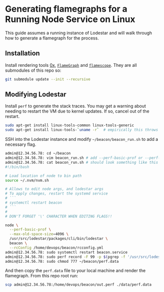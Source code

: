 # Generating flamegraphs for a Running Node Service on Linux

This guide assumes a running instance of Lodestar and will walk through how to generate a flamegraph for the process.

## Installation

Install rendering tools [0x](https://github.com/davidmarkclements/0x.git), [`FlameGraph`](https://github.com/brendangregg/FlameGraph) and [`flamescope`](https://github.com/Netflix/flamescope).  They are all submodules of this repo so:

```sh
git submodule update --init --recursive
```

## Modifying Lodestar

Install `perf` to generate the stack traces.  You may get a warning about needing to restart the VM due to kernel updates.  If so, cancel out of the restart.

```bash
sudo apt-get install linux-tools-common linux-tools-generic
sudo apt-get install linux-tools-`uname -r`  # empirically this throws if run on the same line above
```

SSH into the Lodestar instance and modify `~/beacon/beacon_run.sh` to add a necessary flag.

```sh
admin@12.34.56.78: cd ~/beacon
admin@12.34.56.78: vim beacon_run.sh # add --perf-basic-prof or --perf-basic-prof-only-functions
admin@12.34.56.78: cat beacon_run.sh # should look something like this when done
#!/bin/bash

# Load location of node to bin path
source ~/.nvm/nvm.sh

# Allows to edit node args, and lodestar args
# To apply changes, restart the systemd service
# ```
# systemctl restart beacon
# ```
#
# DON'T FORGET '\' CHARACTER WHEN EDITING FLAGS!!

node \
  --perf-basic-prof \
  --max-old-space-size=4096 \
  /usr/src/lodestar/packages/cli/bin/lodestar \
  beacon \
  --rcConfig /home/devops/beacon/rcconfig.yml
admin@12.34.56.78: sudo systemctl restart beacon.service
admin@12.34.56.78: sudo perf record -F 99 -p $(pgrep -f '/usr/src/lodestar/packages/cli/bin/lodestar beacon') -g -- sleep 60
admin@12.34.56.78: sudo chmod 777 ~/beacon/perf.data
```

And then copy the `perf.data` file to your local machine and render the flamegraph. From this repo root run:

```sh
scp admin@12.34.56.78:/home/devops/beacon/out.perf ./data/perf.data

```
